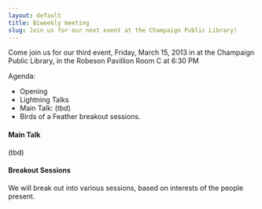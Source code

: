 ```yaml
---
layout: default
title: Biweekly meeting
slug: Join us for our next event at the Champaign Public Library!
---
```


Come join us for our third event, Friday, March 15, 2013 in at the
Champaign Public Library, in the Robeson Pavillion Room C at 6:30 PM

Agenda:
* Opening
* Lightning Talks
* Main Talk: (tbd)
* Birds of a Feather breakout sessions.

#### Main Talk
(tbd)

#### Breakout Sessions
We will break out into various sessions, based on interests of the people present.
